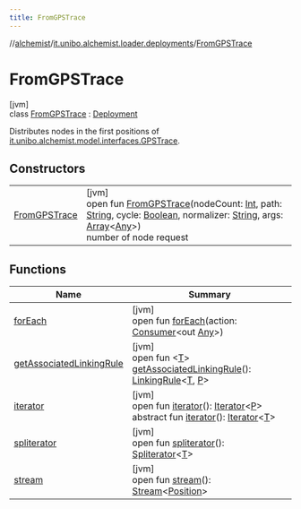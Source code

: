 ```yaml
---
title: FromGPSTrace
---
```

//[alchemist](../../../index.html)/[it.unibo.alchemist.loader.deployments](../index.html)/[FromGPSTrace](index.html)



# FromGPSTrace



[jvm]\
class [FromGPSTrace](index.html) : [Deployment](../-deployment/index.html)

Distributes nodes in the first positions of [it.unibo.alchemist.model.interfaces.GPSTrace](../../it.unibo.alchemist.model.interfaces/-g-p-s-trace/index.html).



## Constructors


| | |
|---|---|
| [FromGPSTrace](-from-g-p-s-trace.html) | [jvm]<br>open fun [FromGPSTrace](-from-g-p-s-trace.html)(nodeCount: [Int](https://kotlinlang.org/api/latest/jvm/stdlib/kotlin/-int/index.html), path: [String](https://docs.oracle.com/javase/8/docs/api/java/lang/String.html), cycle: [Boolean](https://kotlinlang.org/api/latest/jvm/stdlib/kotlin/-boolean/index.html), normalizer: [String](https://docs.oracle.com/javase/8/docs/api/java/lang/String.html), args: [Array](https://kotlinlang.org/api/latest/jvm/stdlib/kotlin/-array/index.html)<[Any](https://kotlinlang.org/api/latest/jvm/stdlib/kotlin/-any/index.html)>)<br>number of node request |


## Functions


| Name | Summary |
|---|---|
| [forEach](../../it.unibo.alchemist.expressions.implementations/-list-tree-node/index.html#-655675525%2FFunctions%2F-134779887) | [jvm]<br>open fun [forEach](../../it.unibo.alchemist.expressions.implementations/-list-tree-node/index.html#-655675525%2FFunctions%2F-134779887)(action: [Consumer](https://docs.oracle.com/javase/8/docs/api/java/util/function/Consumer.html)<out [Any](https://kotlinlang.org/api/latest/jvm/stdlib/kotlin/-any/index.html)>) |
| [getAssociatedLinkingRule](../-deployment/get-associated-linking-rule.html) | [jvm]<br>open fun <[T](../-deployment/get-associated-linking-rule.html)> [getAssociatedLinkingRule](../-deployment/get-associated-linking-rule.html)(): [LinkingRule](../../it.unibo.alchemist.model.interfaces/-linking-rule/index.html)<[T](../../it.unibo.alchemist.model.implementations.actions/-reproduce-g-p-s-trace/index.html), [P](../../it.unibo.alchemist.model.implementations.actions/-abstract-configurable-move-node/index.html)> |
| [iterator](../-deployment/iterator.html) | [jvm]<br>open fun [iterator](../-deployment/iterator.html)(): [Iterator](https://docs.oracle.com/javase/8/docs/api/java/util/Iterator.html)<[P](../../it.unibo.alchemist.model.implementations.actions/-abstract-configurable-move-node/index.html)><br>abstract fun [iterator](../../it.unibo.alchemist.loader.variables/-arbitrary-variable/index.html#-1606146105%2FFunctions%2F-134779887)(): [Iterator](https://docs.oracle.com/javase/8/docs/api/java/util/Iterator.html)<[T](../../it.unibo.alchemist.model.implementations.actions/-reproduce-g-p-s-trace/index.html)> |
| [spliterator](../../it.unibo.alchemist.expressions.implementations/-list-tree-node/index.html#-677603448%2FFunctions%2F-134779887) | [jvm]<br>open fun [spliterator](../../it.unibo.alchemist.expressions.implementations/-list-tree-node/index.html#-677603448%2FFunctions%2F-134779887)(): [Spliterator](https://docs.oracle.com/javase/8/docs/api/java/util/Spliterator.html)<[T](../../it.unibo.alchemist.model.implementations.actions/-reproduce-g-p-s-trace/index.html)> |
| [stream](stream.html) | [jvm]<br>open fun [stream](stream.html)(): [Stream](https://docs.oracle.com/javase/8/docs/api/java/util/stream/Stream.html)<[Position](../../it.unibo.alchemist.model.interfaces/-position/index.html)> |

